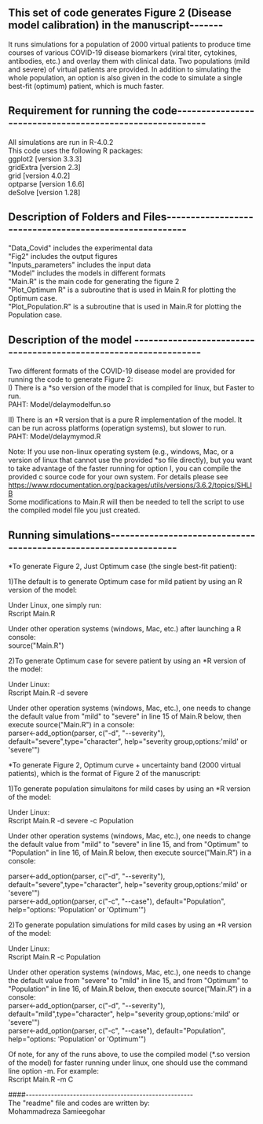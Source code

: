 ## This set of code generates Figure 2 (Disease model calibration) in the manuscript-------
It runs simulations for a population of 2000 virtual patients to produce time courses of various COVID-19 disease biomarkers (viral titer, cytokines, antibodies, etc.) and overlay them with clinical data. Two populations (mild and severe) of virtual patients are provided. In addition to simulating the whole population, an option is also given in the code to simulate a single best-fit (optimum) patient, which is much faster.

## Requirement for running the code---------------------------------------------------------
All simulations are run in R-4.0.2   
This code uses the following R packages:  
ggplot2   [version 3.3.3]  
gridExtra [version 2.3]  
grid      [version 4.0.2]  
optparse  [version 1.6.6]   
deSolve   [version 1.28] 

## Description of Folders and Files-------------------------------------------------------
"Data_Covid"        	includes the experimental data  
"Fig2"    	 			includes the output figures  
"Inputs_parameters" 	includes the input data  
"Model" 				includes the models in different formats  
"Main.R" 				is the main code for generating the figure 2  
"Plot_Optimum R" 		is a subroutine that is used in Main.R for plotting the Optimum case.  
"Plot_Population.R"     is a subroutine that is used in Main.R for plotting the Population case.  
## Description of the model -----------------------------------------------------------------
Two different formats of the COVID-19 disease model are provided for running the code to generate Figure 2:  
I)  There is a  *so  version of the model that is 		      compiled for linux, but Faster to run.   
PAHT: Model/delaymodelfun.so  

II) There is an *R   version that is a pure R implementation of the model. It can be run across platforms (operatign systems), but slower to run.  
PAHT: Model/delaymymod.R  

Note: If you use non-linux operating system (e.g., windows, Mac, or a version of linux that cannot use the provided *so file directly), but you want to take advantage of the faster running for option I, you can compile the provided c source code for your own system. For details please see https://www.rdocumentation.org/packages/utils/versions/3.6.2/topics/SHLIB  
Some modifications to Main.R will then be needed to tell the script to use the compiled model file you just created.

## Running simulations-----------------------------------------------------------------
*To generate Figure 2, Just Optimum case (the single best-fit patient):    
 
   1)The default is to generate Optimum case for mild patient by using an R version of the model:  
   
   Under Linux, one simply run:    
		Rscript Main.R  
		
   Under other operation systems (windows, Mac, etc.) after launching a R console:    
                source("Main.R")

   2)To generate Optimum case for severe patient by using an *R version of the model:  
   
   Under Linux:    
		Rscript Main.R -d severe  
		
   Under other operation systems (windows, Mac, etc.), one needs to change the default value from "mild" to "severe" in line 15 of Main.R below, then execute source("Main.R") in a console:    
   parser<-add_option(parser, c("-d", "--severity"), default="severe",type="character", help="severity group,options:'mild' or 'severe'")  

    
*To generate Figure 2, Optimum curve + uncertainty band (2000 virtual patients), which is the format of Figure 2 of the manuscript:  

   1)To generate population simulaitons for mild cases by using an *R version of the model:  
   
   Under Linux:    
		Rscript Main.R -d severe -c Population  
		
   Under other operation systems (windows, Mac, etc.), one needs to change the default value from "mild" to "severe" in line 15, and from "Optimum" to "Population" in line 16, of Main.R below, then execute source("Main.R") in a console:    
   
   parser<-add_option(parser, c("-d", "--severity"), default="severe",type="character", help="severity group,options:'mild' or 'severe'")   
   parser<-add_option(parser, c("-c", "--case"), default="Population", help="options: 'Population' or 'Optimum'")  
   
   2)To generate population simulations for mild cases by using an *R version of the model:  
   
   Under Linux:    
		Rscript Main.R -c Population  
		
   Under other operation systems (windows, Mac, etc.), one needs to change the default value from "severe" to "mild" in line 15, and from "Optimum" to "Population" in line 16, of Main.R below, then execute source("Main.R") in a console:    
   parser<-add_option(parser, c("-d", "--severity"), default="mild",type="character", help="severity group,options:'mild' or 'severe'")   
   parser<-add_option(parser, c("-c", "--case"), default="Population", help="options: 'Population' or 'Optimum'")

   
   Of note, for any of the runs above, to use the compiled model (*.so version of the model) for faster running under linux, one should use the command line option -m. For example:    
		Rscript Main.R -m C  



####-----------------------------------------------------  
The "readme" file and codes are written by:    
Mohammadreza Samieegohar

